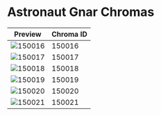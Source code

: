 # Astronaut Gnar Chromas

| Preview | Chroma ID |
|---------|-----------|
| ![150016](https://raw.communitydragon.org/latest/plugins/rcp-be-lol-game-data/global/default/v1/champion-chroma-images/150/150016.png) | 150016 |
| ![150017](https://raw.communitydragon.org/latest/plugins/rcp-be-lol-game-data/global/default/v1/champion-chroma-images/150/150017.png) | 150017 |
| ![150018](https://raw.communitydragon.org/latest/plugins/rcp-be-lol-game-data/global/default/v1/champion-chroma-images/150/150018.png) | 150018 |
| ![150019](https://raw.communitydragon.org/latest/plugins/rcp-be-lol-game-data/global/default/v1/champion-chroma-images/150/150019.png) | 150019 |
| ![150020](https://raw.communitydragon.org/latest/plugins/rcp-be-lol-game-data/global/default/v1/champion-chroma-images/150/150020.png) | 150020 |
| ![150021](https://raw.communitydragon.org/latest/plugins/rcp-be-lol-game-data/global/default/v1/champion-chroma-images/150/150021.png) | 150021 |